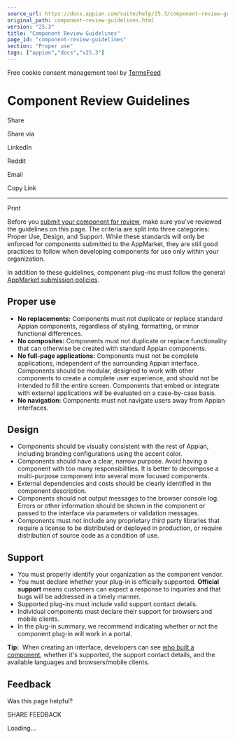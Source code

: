 ```yaml
---
source_url: https://docs.appian.com/suite/help/25.3/component-review-guidelines.html
original_path: component-review-guidelines.html
version: "25.3"
title: "Component Review Guidelines"
page_id: "component-review-guidelines"
section: "Proper use"
tags: ["appian","docs","v25.3"]
---
```



Free cookie consent management tool by [TermsFeed](https://www.termsfeed.com/)

# Component Review Guidelines

Share

Share via

LinkedIn

Reddit

Email

Copy Link

* * *

Print

Before you [submit your component for review](component-review-process.html), make sure you've reviewed the guidelines on this page. The criteria are split into three categories: Proper Use, Design, and Support. While these standards will only be enforced for components submitted to the AppMarket, they are still good practices to follow when developing components for use only within your organization.

In addition to these guidelines, component plug-ins must follow the general [AppMarket submission policies](Shared_Components.html).

## Proper use

-   **No replacements:** Components must not duplicate or replace standard Appian components, regardless of styling, formatting, or minor functional differences.
-   **No composites:** Components must not duplicate or replace functionality that can otherwise be created with standard Appian components.
-   **No full-page applications:** Components must not be complete applications, independent of the surrounding Appian interface. Components should be modular, designed to work with other components to create a complete user experience, and should not be intended to fill the entire screen. Components that embed or integrate with external applications will be evaluated on a case-by-case basis.
-   **No navigation:** Components must not navigate users away from Appian interfaces.

## Design

-   Components should be visually consistent with the rest of Appian, including branding configurations using the accent color.
-   Components should have a clear, narrow purpose. Avoid having a component with too many responsibilities. It is better to decompose a multi-purpose component into several more focused components.
-   External dependencies and costs should be clearly identified in the component description.
-   Components should not output messages to the browser console log. Errors or other information should be shown in the component or passed to the interface via parameters or validation messages.
-   Components must not include any proprietary third party libraries that require a license to be distributed or deployed in production, or require distribution of source code as a condition of use.

## Support

-   You must properly identify your organization as the component vendor.
-   You must declare whether your plug-in is officially supported. **Official support** means customers can expect a response to inquiries and that bugs will be addressed in a timely manner.
-   Supported plug-ins must include valid support contact details.
-   Individual components must declare their support for browsers and mobile clients.
-   In the plug-in summary, we recommend indicating whether or not the component plug-in will work in a portal.

**Tip:**  When creating an interface, developers can see [who built a component](working_in_design_mode.html#adding-component-plug-ins), whether it's supported, the support contact details, and the available languages and browsers/mobile clients.

## Feedback

Was this page helpful?

SHARE FEEDBACK

Loading...